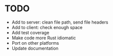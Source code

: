 # TODO
- Add to server: clean file path, send file headers
- Add to client: check enough space
- Add test coverage
- Make code more Rust idiomatic
- Port on other platforms
- Update documentation
